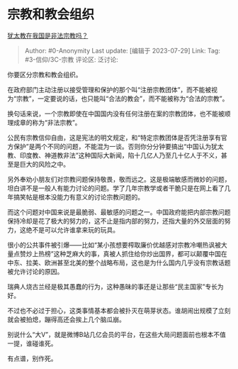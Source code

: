 # 宗教和教会组织
[犹太教在我国是非法宗教吗？](https://www.zhihu.com/question/612987490/answer/3140242637)

> Author: #0-Anonymity
> Last update: [编辑于 2023-07-29]
> Link:
> Tag: #3-信仰/3C-宗教 
> 评论区:
> 泛讨论:

你要区分宗教和教会组织。

在政府部门主动注册以接受管理和保护的那个叫“注册宗教团体”，而不能被视为“宗教”，一定要说的话，也只能叫“合法的教会”，而不能被称为“合法的宗教”。

换句话来说，一个宗教即使在中国国内没有任何注册在案的宗教团体，也不能被顺理成章的称为“非法宗教”。

公民有宗教信仰自由，这是宪法的明文规定，和“特定宗教团体是否凭注册享有官方保护”是两个不同的问题，不能混为一谈。否则你分分钟要搞出“中国认为犹太教、印度教、神道教非法”这种国际大新闻，陷十几亿人乃至几十亿人于不义，甚至是巨大的风险之中。

另外奉劝小朋友们对宗教问题保持敬畏，敬而远之。这是极端敏感而微妙的问题，坦白讲不是一般人有能力讨论的问题。学了几年宗教学或者干脆只是在网上看了几年搞笑帖是根本没能力有意义的讨论宗教问题的。

而这个问题对中国来说是最脆弱、最敏感的问题之一。中国政府能把内部宗教问题保持冷却是花了极大的努力的，这不止是指内部的努力，还指大量的外交层面的努力，这绝不是可以允许谁拿来玩的玩具。

很小的公共事件被引爆——比如“某小孩想要榨取廉价优越感对宗教冷嘲热讽被大量点赞炒上热榜”这种芝麻大的事，真被人抓住给你炒出国界，都可以颠覆中国在中东、拉美、欧洲甚至北美的整个战略布局，这也是为什么国内几乎没有宗教话题被允许讨论的原因。

瑞典人烧古兰经是极其愚蠢的行为，这种愚昧的事还是让那些“民主国家”专长为好。

不过也不必过于担心，这类事情基本都会被扑灭在萌芽状态。谁胡闹出规模了立刻就会被拍熄，蹦得高还会挨上几个脑瓜崩。

别说什么“大V”，就是微博B站几亿会员的平台，在这些大局问题面前也根本不值一提，谁碰谁死。

有点谱，别作死。